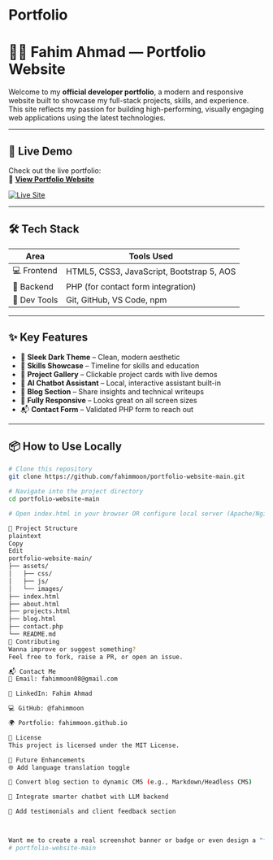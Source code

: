# Portfolio
# 🧑‍💻 Fahim Ahmad — Portfolio Website

Welcome to my **official developer portfolio**, a modern and responsive website built to showcase my full-stack projects, skills, and experience. This site reflects my passion for building high-performing, visually engaging web applications using the latest technologies.

---

## 🚀 Live Demo

Check out the live portfolio:  
🔗 [**View Portfolio Website**](https://fahimmoon.github.io/portfolio-website-main/)

[![Live Site](https://img.shields.io/badge/Live%20Preview-Available-brightgreen?style=flat-square&logo=vercel)](https://fahimmoon.github.io/portfolio-website-main/)

---

## 🛠️ Tech Stack

| Area       | Tools Used                                      |
|------------|-------------------------------------------------|
| 💻 Frontend | HTML5, CSS3, JavaScript, Bootstrap 5, AOS       |
| 📩 Backend  | PHP (for contact form integration)              |
| 🔧 Dev Tools| Git, GitHub, VS Code, npm                       |

---

## ✨ Key Features

- 🎨 **Sleek Dark Theme** – Clean, modern aesthetic
- 🧠 **Skills Showcase** – Timeline for skills and education
- 📂 **Project Gallery** – Clickable project cards with live demos
- 🤖 **AI Chatbot Assistant** – Local, interactive assistant built-in
- 📝 **Blog Section** – Share insights and technical writeups
- 📱 **Fully Responsive** – Looks great on all screen sizes
- 📬 **Contact Form** – Validated PHP form to reach out

---

## 📦 How to Use Locally

```bash
# Clone this repository
git clone https://github.com/fahimmoon/portfolio-website-main.git

# Navigate into the project directory
cd portfolio-website-main

# Open index.html in your browser OR configure local server (Apache/Nginx)

📁 Project Structure
plaintext
Copy
Edit
portfolio-website-main/
├── assets/
│   ├── css/
│   ├── js/
│   └── images/
├── index.html
├── about.html
├── projects.html
├── blog.html
├── contact.php
└── README.md
🤝 Contributing
Wanna improve or suggest something?
Feel free to fork, raise a PR, or open an issue.

📬 Contact Me
📧 Email: fahimmoon08@gmail.com

🔗 LinkedIn: Fahim Ahmad

💻 GitHub: @fahimmoon

🌍 Portfolio: fahimmoon.github.io

📝 License
This project is licensed under the MIT License.

🔮 Future Enhancements
🌐 Add language translation toggle

💾 Convert blog section to dynamic CMS (e.g., Markdown/Headless CMS)

🧠 Integrate smarter chatbot with LLM backend

🌟 Add testimonials and client feedback section



Want me to create a real screenshot banner or badge or even design a "featured projects" section in the
#   p o r t f o l i o - w e b s i t e - m a i n  
 